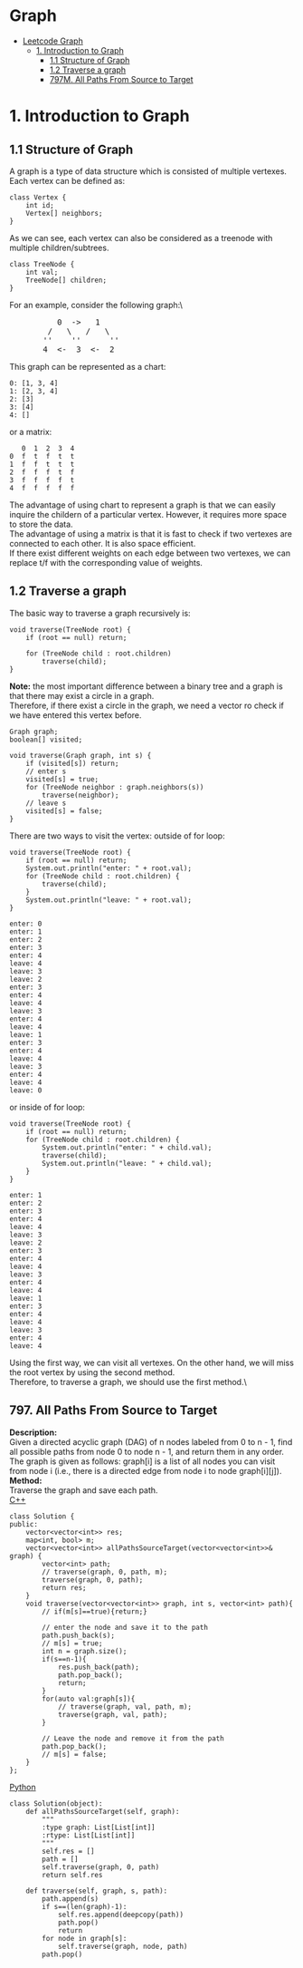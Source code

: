 # Graph
<!-- GFM-TOC -->
* [Leetcode Graph](#Graph)
   * [1. Introduction to Graph](#1-Introduction-to-Graph)
     * [1.1 Structure of Graph](#11-Structure-of-Graph)
     * [1.2 Traverse a graph](#12-Traverse-a-graph)
     * [797M. All Paths From Source to Target](#797M-All-Paths-From-Source-to-Target)
<!-- GFM-TOC -->

# 1. Introduction to Graph
## 1.1 Structure of Graph
A graph is a type of data structure which is consisted of multiple vertexes. Each vertex can be defined as:
```
class Vertex {
    int id;
    Vertex[] neighbors;
}
```
As we can see, each vertex can also be considered as a treenode with multiple children/subtrees.
```
class TreeNode {
    int val;
    TreeNode[] children;
}
```
For an example, consider the following graph:\
<pre>
          0  ->   1
        /   \   /   \
       ''    ''      ''
       4  <-  3  <-  2
</pre>
This graph can be represented as a chart:
```
0: [1, 3, 4]
1: [2, 3, 4]
2: [3]
3: [4]
4: []
```
or a matrix:
```
   0  1  2  3  4
0  f  t  f  t  t
1  f  f  t  t  t
2  f  f  f  t  f
3  f  f  f  f  t
4  f  f  f  f  f

```
The advantage of using chart to represent a graph is that we can easily inquire the childern of a particular vertex. However, it requires more space to store the data.\
The advantage of using a matrix is that it is fast to check if two vertexes are connected to each other. It is also space efficient.\
If there exist different weights on each edge between two vertexes, we can replace t/f with the corresponding value of weights.

## 1.2 Traverse a graph
The basic way to traverse a graph recursively is:
```
void traverse(TreeNode root) {
    if (root == null) return;

    for (TreeNode child : root.children)
        traverse(child);
}
```
**Note:** the most important difference between a binary tree and a graph is that there may exist a circle in a graph.\
Therefore, if there exist a circle in the graph, we need a vector ro check if we have entered this vertex before.
```
Graph graph;
boolean[] visited;

void traverse(Graph graph, int s) {
    if (visited[s]) return;
    // enter s
    visited[s] = true;
    for (TreeNode neighbor : graph.neighbors(s))
        traverse(neighbor);
    // leave s
    visited[s] = false;   
}
```
There are two ways to visit the vertex: outside of for loop:
```
void traverse(TreeNode root) {
    if (root == null) return;
    System.out.println("enter: " + root.val);
    for (TreeNode child : root.children) {
        traverse(child);
    }
    System.out.println("leave: " + root.val);
}

enter: 0
enter: 1
enter: 2
enter: 3
enter: 4
leave: 4
leave: 3
leave: 2
enter: 3
enter: 4
leave: 4
leave: 3
enter: 4
leave: 4
leave: 1
enter: 3
enter: 4
leave: 4
leave: 3
enter: 4
leave: 4
leave: 0
```
or inside of for loop:
```
void traverse(TreeNode root) {
    if (root == null) return;
    for (TreeNode child : root.children) {
        System.out.println("enter: " + child.val);
        traverse(child);
        System.out.println("leave: " + child.val);
    }
}

enter: 1
enter: 2
enter: 3
enter: 4
leave: 4
leave: 3
leave: 2
enter: 3
enter: 4
leave: 4
leave: 3
enter: 4
leave: 4
leave: 1
enter: 3
enter: 4
leave: 4
leave: 3
enter: 4
leave: 4
```
Using the first way, we can visit all vertexes. On the other hand, we will miss the root vertex by using the second method.\
Therefore, to traverse a graph, we should use the first method.\


## 797. All Paths From Source to Target
**Description:**\
Given a directed acyclic graph (DAG) of n nodes labeled from 0 to n - 1, find all possible paths from node 0 to node n - 1, and return them in any order.\
The graph is given as follows: graph\[i\] is a list of all nodes you can visit from node i (i.e., there is a directed edge from node i to node graph\[i\]\[j\]).\
**Method:**\
Traverse the graph and save each path.\
[C++](https://github.com/yshiyi/LeetCode/blob/main/Binary%20Tree/797M.%20All%20Paths%20From%20Source%20to%20Target.cpp)
```
class Solution {
public:
    vector<vector<int>> res;
    map<int, bool> m;
    vector<vector<int>> allPathsSourceTarget(vector<vector<int>>& graph) {
        vector<int> path;
        // traverse(graph, 0, path, m);
        traverse(graph, 0, path);
        return res;
    }
    void traverse(vector<vector<int>> graph, int s, vector<int> path){
        // if(m[s]==true){return;}
        
        // enter the node and save it to the path
        path.push_back(s);
        // m[s] = true;
        int n = graph.size();
        if(s==n-1){
            res.push_back(path);
            path.pop_back();
            return;
        }
        for(auto val:graph[s]){
            // traverse(graph, val, path, m);
            traverse(graph, val, path);
        }
        
        // Leave the node and remove it from the path
        path.pop_back();
        // m[s] = false;
    }
};
```
[Python](https://github.com/yshiyi/LeetCode/blob/main/Binary%20Tree/797M.%20All%20Paths%20From%20Source%20to%20Target.py)
```
class Solution(object):
    def allPathsSourceTarget(self, graph):
        """
        :type graph: List[List[int]]
        :rtype: List[List[int]]
        """
        self.res = []
        path = []
        self.traverse(graph, 0, path)
        return self.res
    
    def traverse(self, graph, s, path):
        path.append(s)
        if s==(len(graph)-1):
            self.res.append(deepcopy(path))
            path.pop()
            return
        for node in graph[s]:
            self.traverse(graph, node, path)
        path.pop()
```
